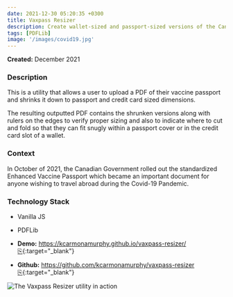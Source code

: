 ```yaml
---
date: 2021-12-30 05:20:35 +0300
title: Vaxpass Resizer
description: Create wallet-sized and passport-sized versions of the Canadian Enhanced Vaccine Certificate
tags: [PDFLib]
image: '/images/covid19.jpg'
---
```


**Created:** December 2021

### Description

This is a utility that allows a user to upload a PDF of their vaccine passport and shrinks it down to passport and credit card sized dimensions.

The resulting outputted PDF contains the shrunken versions along with rulers on the edges to verify proper sizing and also to indicate where to cut and fold so that they can fit snugly within a passport cover or in the credit card slot of a wallet.

### Context

In October of 2021, the Canadian Government rolled out the standardized Enhanced Vaccine Passport which became an important document for anyone wishing to travel abroad during the Covid-19 Pandemic.

### Technology Stack
- Vanilla JS
- PDFLib

- **Demo:** [https://kcarmonamurphy.github.io/vaxpass-resizer/ ⎘](https://kcarmonamurphy.github.io/vaxpass-resizer/){:target="_blank"}
- **Github:** [https://github.com/kcarmonamurphy/vaxpass-resizer ⎘](https://github.com/kcarmonamurphy/vaxpass-resizer){:target="_blank"}

![The Vaxpass Resizer utility in action](/images/vaxpass-resizer.gif)
